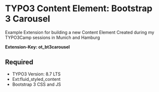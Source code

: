 TYPO3 Content Element: Bootstrap 3 Carousel
===========================================

Example Extension for building a new Content Element
Created during my TYPO3Camp sessions in Munich and Hamburg

**Extension-Key: ot_bt3carousel**

## Required 
* TYPO3 Version: 8.7 LTS
* Ext:fluid_styled_content
* Bootstrap 3 CSS and JS
